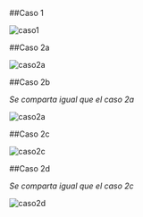 ##Caso 1

![caso1](https://github.com/recursosCSWuniandes/cruduc/blob/master/images/caso1.png)

##Caso 2a

![caso2a](https://github.com/recursosCSWuniandes/cruduc/blob/master/images/caso2a.png)

##Caso 2b

_Se comparta igual que el caso 2a_

![caso2a](https://github.com/recursosCSWuniandes/cruduc/blob/master/images/caso2b.png)

##Caso 2c

![caso2c](https://github.com/recursosCSWuniandes/cruduc/blob/master/images/caso2c.png)

##Caso 2d

_Se comparta igual que el caso 2c_

![caso2d](https://github.com/recursosCSWuniandes/cruduc/blob/master/images/caso2d.png)